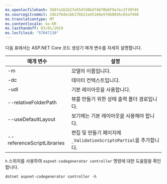 ```yaml
---
ms.openlocfilehash: 568fa161b27e554fd8b474670b8f9a7ec2f39f45
ms.sourcegitcommit: 24b1f6decbb17bb22a45166e5fdb0845c65af498
ms.translationtype: MT
ms.contentlocale: ko-KR
ms.lasthandoff: 03/01/2019
ms.locfileid: "57047130"
---
```

다음 표에서는 ASP.NET Core 코드 생성기 매개 변수를 자세히 설명합니다.

| 매개 변수               | 설명|
| ----------------- | ------------ |
| -m  | 모델의 이름입니다. |
| -dc  | 데이터 컨텍스트입니다. |
| -udl | 기본 레이아웃을 사용합니다. |
| --relativeFolderPath | 뷰를 만들기 위한 상태 출력 폴더 경로입니다. |
| --useDefaultLayout | 보기에는 기본 레이아웃을 사용해야 합니다. |
| --referenceScriptLibraries | 편집 및 만들기 페이지에 `_ValidationScriptsPartial`을 추가합니다. |

`h` 스위치를 사용하여 `aspnet-codegenerator controller` 명령에 대한 도움말을 확인합니다.

```console
dotnet aspnet-codegenerator controller -h
```